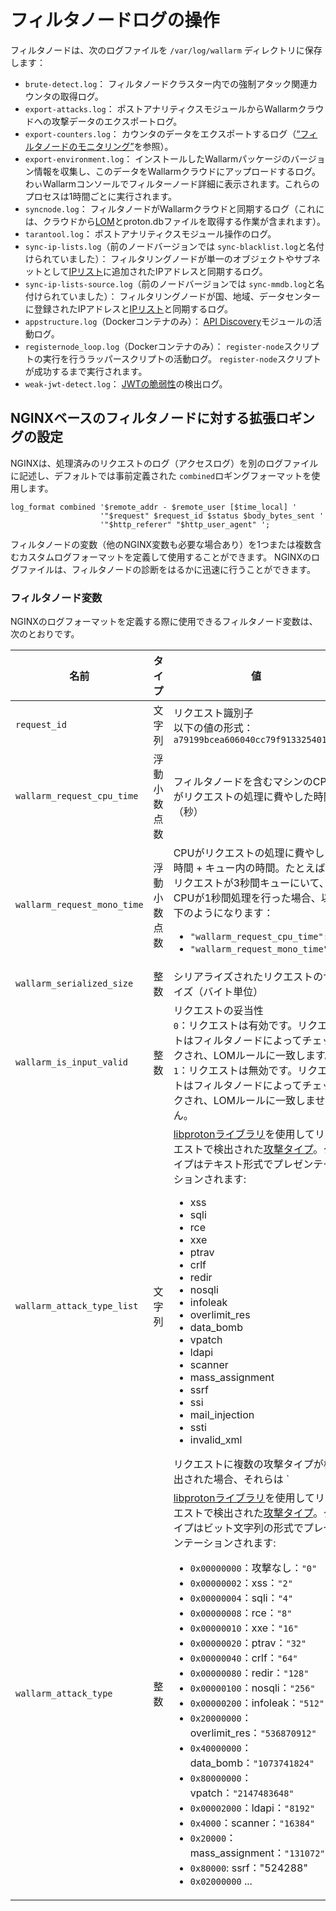 [link-nginx-logging-docs]: https://docs.nginx.com/nginx/admin-guide/monitoring/logging/
[doc-vuln-list]: ../attacks-vulns-list.md
[doc-monitor-node]: monitoring/intro.md
[doc-lom]: ../user-guides/rules/compiling.md

# フィルタノードログの操作

フィルタノードは、次のログファイルを `/var/log/wallarm` ディレクトリに保存します：

* `brute-detect.log`： フィルタノードクラスター内での強制アタック関連カウンタの取得ログ。
* `export-attacks.log`： ポストアナリティクスモジュールからWallarmクラウドへの攻撃データのエクスポートログ。
* `export-counters.log`： カウンタのデータをエクスポートするログ（[“フィルタノードのモニタリング”][doc-monitor-node]を参照）。
* `export-environment.log`： インストールしたWallarmパッケージのバージョン情報を収集し、このデータをWallarmクラウドにアップロードするログ。わぃWallarmコンソールでフィルターノード詳細に表示されます。これらのプロセスは1時間ごとに実行されます。
* `syncnode.log`： フィルタノードがWallarmクラウドと同期するログ（これには、クラウドから[LOM][doc-lom]とproton.dbファイルを取得する作業が含まれます）。
* `tarantool.log`： ポストアナリティクスモジュール操作のログ。
* `sync-ip-lists.log`（前のノードバージョンでは `sync-blacklist.log`と名付けられていました）： フィルタリングノードが単一のオブジェクトやサブネットとして[IPリスト](../user-guides/ip-lists/overview.md)に追加されたIPアドレスと同期するログ。
* `sync-ip-lists-source.log`（前のノードバージョンでは `sync-mmdb.log`と名付けられていました）： フィルタリングノードが国、地域、データセンターに登録されたIPアドレスと[IPリスト](../user-guides/ip-lists/overview.md)と同期するログ。
* `appstructure.log`（Dockerコンテナのみ）： [API Discovery](../about-wallarm/api-discovery.md)モジュールの活動ログ。
* `registernode_loop.log`（Dockerコンテナのみ）： `register-node`スクリプトの実行を行うラッパースクリプトの活動ログ。 `register-node`スクリプトが成功するまで実行されます。
* `weak-jwt-detect.log`： [JWTの脆弱性](../attacks-vulns-list.md#weak-jwt)の検出ログ。

##  NGINXベースのフィルタノードに対する拡張ロギングの設定

NGINXは、処理済みのリクエストのログ（アクセスログ）を別のログファイルに記述し、デフォルトでは事前定義された `combined`ロギングフォーマットを使用します。

```
log_format combined '$remote_addr - $remote_user [$time_local] '
                    '"$request" $request_id $status $body_bytes_sent '
                    '"$http_referer" "$http_user_agent" ';
```

フィルタノードの変数（他のNGINX変数も必要な場合あり）を1つまたは複数含むカスタムログフォーマットを定義して使用することができます。 NGINXのログファイルは、フィルタノードの診断をはるかに迅速に行うことができます。

### フィルタノード変数

NGINXのログフォーマットを定義する際に使用できるフィルタノード変数は、次のとおりです。

|名前|タイプ|値|
|---|---|---|
|`request_id`|文字列|リクエスト識別子<br>以下の値の形式：`a79199bcea606040cc79f913325401fb`|
|`wallarm_request_cpu_time`|浮動小数点数|フィルタノードを含むマシンのCPUがリクエストの処理に費やした時間（秒）|
|`wallarm_request_mono_time`|浮動小数点数|CPUがリクエストの処理に費やした時間 + キュー内の時間。たとえば、リクエストが3秒間キューにいて、CPUが1秒間処理を行った場合、以下のようになります：<ul><li>`"wallarm_request_cpu_time":1`</li><li>`"wallarm_request_mono_time":4`</li></ul>|
|`wallarm_serialized_size`|整数|シリアライズされたリクエストのサイズ（バイト単位）|
|`wallarm_is_input_valid`|整数|リクエストの妥当性<br>`0`：リクエストは有効です。リクエストはフィルタノードによってチェックされ、LOMルールに一致します。<br>`1`：リクエストは無効です。リクエストはフィルタノードによってチェックされ、LOMルールに一致しません。|
|`wallarm_attack_type_list`|文字列|[libprotonライブラリ][doc-vuln-list]を使用してリクエストで検出された[攻撃タイプ][doc-vuln-list]。タイプはテキスト形式でプレゼンテーションされます:<ul><li>xss</li><li>sqli</li><li>rce</li><li>xxe</li><li>ptrav</li><li>crlf</li><li>redir</li><li>nosqli</li><li>infoleak</li><li>overlimit_res</li><li>data_bomb</li><li>vpatch</li><li>ldapi</li><li>scanner</li><li>mass_assignment</li><li>ssrf</li><li>ssi</li><li>mail_injection</li><li>ssti</li><li>invalid_xml</li></ul>リクエストに複数の攻撃タイプが検出された場合、それらは `|`シンボルでリストに表示されます。たとえば：XSSおよびSQLiの攻撃が検出された場合、変数値は `xss|sqli`となります。|
|`wallarm_attack_type`|整数|[libprotonライブラリ][doc-vuln-list]を使用してリクエストで検出された[攻撃タイプ][doc-vuln-list]。タイプはビット文字列の形式でプレゼンテーションされます:<ul><li>`0x00000000`：攻撃なし：`"0"`</li><li>`0x00000002`：xss：`"2"`</li><li>`0x00000004`：sqli：`"4"`</li><li>`0x00000008`：rce：`"8"`</li><li>`0x00000010`：xxe：`"16"`</li><li>`0x00000020`：ptrav：`"32"`</li><li>`0x00000040`：crlf：`"64"`</li><li>`0x00000080`：redir：`"128"`</li><li>`0x00000100`：nosqli：`"256"`</li><li>`0x00000200`：infoleak：`"512"`</li><li>`0x20000000`：overlimit_res：`"536870912"`</li><li>`0x40000000`：data_bomb：`"1073741824"`</li><li>`0x80000000`：vpatch：`"2147483648"`</li><li>`0x00002000`：ldapi：`"8192"`</li><li>`0x4000`：scanner：`"16384"`</li><li>`0x20000`：mass_assignment：`"131072"`</li><li>`0x80000`: ssrf："524288" </li><li>`0x02000000` ...